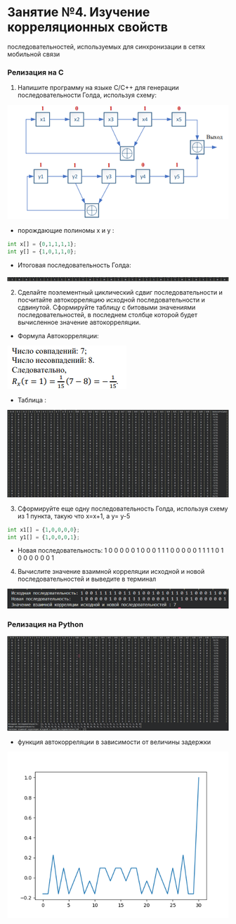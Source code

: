 # Занятие №4. Изучение корреляционных свойств 
последовательностей, используемых для синхронизации в сетях мобильной 
связи

### Релизация на С
1) Напишите программу на языке С/С++ для генерации
последовательности Голда, используя схему:

<img src = "photo/gen_sequens.png">

- порождающие полиномы x и y :

```py
int x[] = {0,1,1,1,1};
int y[] = {1,0,1,1,0};
```
- Итоговая последовательность Голда:

<img src = "photo/psev.png">

2) Сделайте поэлементный циклический сдвиг последовательности и 
посчитайте автокорреляцию исходной последовательности и 
сдвинутой. Сформируйте таблицу с битовыми значениями 
последовательностей, в последнем столбце которой будет 
вычисленное значение автокорреляции.

- Формула Автокорреляции: 

<img src = "photo/auto.png">

- Таблица :

<img src = "photo/shift.png">

3) Сформируйте еще одну последовательность Голда, используя 
схему из 1 пункта, такую что x=x+1, а y= у-5

```py
int x1[] = {1,0,0,0,0};
int y1[] = {1,0,0,0,1};
```

- Новая последовательность:    1 0 0 0 0 0 1 0 0 0 1 1 1 0 0 0 0 0 1 1 1 1 0 1 0 0 0 0 0 0 1 

4) Вычислите значение взаимной корреляции исходной и новой 
последовательностей и выведите в терминал

<img src = "photo/кор.png">

### Релизация на Python

<img src = "photo/py.png">

- функция автокорреляции в зависимости 
от величины задержки

<img src = "photo/autocor.png">
